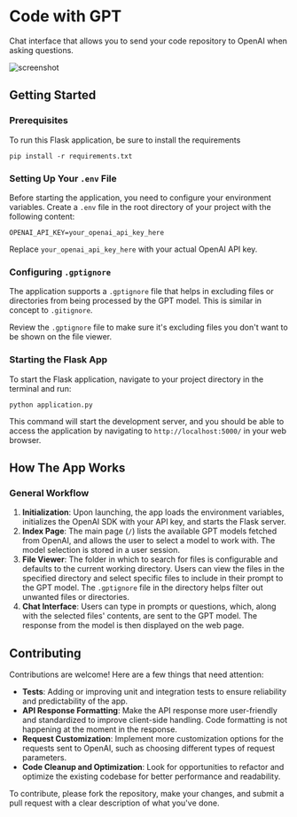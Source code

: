 # Code with GPT

Chat interface that allows you to send your code repository to OpenAI when asking questions.

![screenshot](https://github.com/ekerstein/codewithgpt/assets/6055508/9a54a867-470c-48e7-8464-541c33b68457)

## Getting Started

### Prerequisites

To run this Flask application, be sure to install the requirements

```
pip install -r requirements.txt
```

### Setting Up Your `.env` File

Before starting the application, you need to configure your environment variables. Create a `.env` file in the root directory of your project with the following content:

```
OPENAI_API_KEY=your_openai_api_key_here
```

Replace `your_openai_api_key_here` with your actual OpenAI API key.

### Configuring `.gptignore`

The application supports a `.gptignore` file that helps in excluding files or directories from being processed by the GPT model. This is similar in concept to `.gitignore`.

Review the `.gptignore` file to make sure it's excluding files you don't want to be shown on the file viewer.

### Starting the Flask App

To start the Flask application, navigate to your project directory in the terminal and run:

```
python application.py
```

This command will start the development server, and you should be able to access the application by navigating to `http://localhost:5000/` in your web browser.

## How The App Works

### General Workflow

1. **Initialization**: Upon launching, the app loads the environment variables, initializes the OpenAI SDK with your API key, and starts the Flask server.
2. **Index Page**: The main page (`/`) lists the available GPT models fetched from OpenAI, and allows the user to select a model to work with. The model selection is stored in a user session.
3. **File Viewer**: The folder in which to search for files is configurable and defaults to the current working directory. Users can view the files in the specified directory and select specific files to include in their prompt to the GPT model. The `.gptignore` file in the directory helps filter out unwanted files or directories.
4. **Chat Interface**: Users can type in prompts or questions, which, along with the selected files' contents, are sent to the GPT model. The response from the model is then displayed on the web page.

## Contributing

Contributions are welcome! Here are a few things that need attention:

- **Tests**: Adding or improving unit and integration tests to ensure reliability and predictability of the app.
- **API Response Formatting**: Make the API response more user-friendly and standardized to improve client-side handling. Code formatting is not happening at the moment in the response.
- **Request Customization**: Implement more customization options for the requests sent to OpenAI, such as choosing different types of request parameters.
- **Code Cleanup and Optimization**: Look for opportunities to refactor and optimize the existing codebase for better performance and readability.

To contribute, please fork the repository, make your changes, and submit a pull request with a clear description of what you've done.
